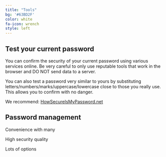 ```yaml
---
title: "Tools"
bg: '#63BD2F'
color: white
fa-icon: wrench
style: left
---
```


## Test your current password
You can confirm the security of your current password using various services online. Be very careful to only use reputable tools that work in the browser and DO NOT send data to a server.

You can also test a password very similar to yours by substituting letters/numbers/marks/uppercase/lowercase close to those you really use. This allows you to confirm with no danger.

We recommend: [HowSecureIsMyPassword.net]()

## Password management
Convenience with many

High security quality

Lots of options
